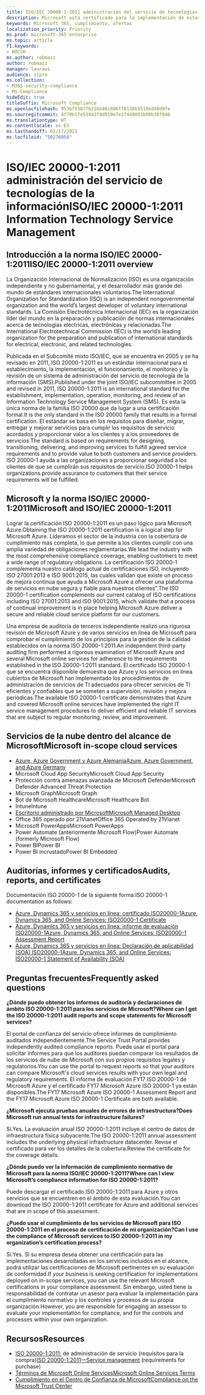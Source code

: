 ```yaml
---
title: ISO/IEC 20000-1:2011 administración del servicio de tecnologías de la información
description: Microsoft está certificado para la implementación de estos estándares de administración de servicios.
keywords: Microsoft 365, cumplimiento, ofertas
localization_priority: Priority
ms.prod: microsoft-365-enterprise
ms.topic: article
f1.keywords:
- NOCSH
ms.author: robmazz
author: robmazz
manager: laurawi
audience: itpro
ms.collection:
- M365-security-compliance
- MS-Compliance
hideEdit: true
titleSuffix: Microsoft Compliance
ms.openlocfilehash: 953bf5587f621bb46c086ff8138b5519edd8d9fe
ms.sourcegitcommit: 4f70b1fe53943f9d919e7e1f449093b90b30f046
ms.translationtype: HT
ms.contentlocale: es-ES
ms.lasthandoff: 02/17/2021
ms.locfileid: "50276058"
---
```

# <a name="isoiec-20000-12011-information-technology-service-management"></a><span data-ttu-id="501a3-104">ISO/IEC 20000-1:2011 administración del servicio de tecnologías de la información</span><span class="sxs-lookup"><span data-stu-id="501a3-104">ISO/IEC 20000-1:2011 Information Technology Service Management</span></span>

## <a name="isoiec-20000-12011-overview"></a><span data-ttu-id="501a3-105">Introducción a la norma ISO/IEC 20000-1:2011</span><span class="sxs-lookup"><span data-stu-id="501a3-105">ISO/IEC 20000-1:2011 overview</span></span>

<span data-ttu-id="501a3-106">La Organización Internacional de Normalización (ISO) es una organización independiente y no gubernamental, y el desarrollador más grande del mundo de estándares internacionales voluntarios.</span><span class="sxs-lookup"><span data-stu-id="501a3-106">The International Organization for Standardization (ISO) is an independent nongovernmental organization and the world’s largest developer of voluntary international standards.</span></span> <span data-ttu-id="501a3-107">La Comisión Electrotécnica Internacional (IEC) es la organización líder del mundo en la preparación y publicación de normas internacionales acerca de tecnologías eléctricas, electrónicas y relacionadas.</span><span class="sxs-lookup"><span data-stu-id="501a3-107">The International Electrotechnical Commission (IEC) is the world’s leading organization for the preparation and publication of international standards for electrical, electronic, and related technologies.</span></span>  
  
<span data-ttu-id="501a3-108">Publicada en el Subcomité mixto ISO/IEC, que se encuentra en 2005 y se ha revisado en 2011, ISO 20000-1:2011 es un estándar internacional para el establecimiento, la implementación, el funcionamiento, el monitoreo y la revisión de un sistema de administración del servicio de tecnología de la información (SMS).</span><span class="sxs-lookup"><span data-stu-id="501a3-108">Published under the joint ISO/IEC subcommittee in 2005 and revised in 2011, ISO 20000-1:2011 is an international standard for the establishment, implementation, operation, monitoring, and review of an Information Technology Service Management System (SMS).</span></span> <span data-ttu-id="501a3-109">Es esta la única norma de la familia ISO 20000 que da lugar a una certificación formal.</span><span class="sxs-lookup"><span data-stu-id="501a3-109">It is the only standard in the ISO 20000 family that results in a formal certification.</span></span> <span data-ttu-id="501a3-110">El estándar se basa en los requisitos para diseñar, migrar, entregar y mejorar servicios para cumplir los requisitos de servicio acordados y proporcionar valor a los clientes y a los proveedores de servicios.</span><span class="sxs-lookup"><span data-stu-id="501a3-110">The standard is based on requirements for designing, transitioning, delivering, and improving services to fulfill agreed service requirements and to provide value to both customers and service providers.</span></span> <span data-ttu-id="501a3-111">ISO 20000-1 ayuda a las organizaciones a proporcionar seguridad a los clientes de que se cumplirán sus requisitos de servicio.</span><span class="sxs-lookup"><span data-stu-id="501a3-111">ISO 20000-1 helps organizations provide assurance to customers that their service requirements will be fulfilled.</span></span>

## <a name="microsoft-and-isoiec-20000-12011"></a><span data-ttu-id="501a3-112">Microsoft y la norma ISO/IEC 20000-1:2011</span><span class="sxs-lookup"><span data-stu-id="501a3-112">Microsoft and ISO/IEC 20000-1:2011</span></span>

<span data-ttu-id="501a3-113">Lograr la certificación ISO 20000-1:2011 es un paso lógico para Microsoft Azure.</span><span class="sxs-lookup"><span data-stu-id="501a3-113">Obtaining the ISO 20000-1:2011 certification is a logical step for Microsoft Azure.</span></span> <span data-ttu-id="501a3-114">Lideramos el sector de la industria con la cobertura de cumplimiento más completa, lo que permite a los clientes cumplir con una amplia variedad de obligaciones reglamentarias.</span><span class="sxs-lookup"><span data-stu-id="501a3-114">We lead the industry with the most comprehensive compliance coverage, enabling customers to meet a wide range of regulatory obligations.</span></span> <span data-ttu-id="501a3-115">La certificación ISO 20000-1 complementa nuestro catálogo actual de certificaciones ISO, incluyendo ISO 27001:2013 e ISO 9001:2015, las cuales validan que existe un proceso de mejora continua que ayuda a Microsoft Azure a ofrecer una plataforma de servicios en nube segura y fiable para nuestros clientes".</span><span class="sxs-lookup"><span data-stu-id="501a3-115">The ISO 20000-1 certification complements our current catalog of ISO certifications including ISO 27001:2013 and ISO 9001:2015, which validate that a process of continual improvement is in place helping Microsoft Azure deliver a secure and reliable cloud service platform for our customers.</span></span>  
  
<span data-ttu-id="501a3-116">Una empresa de auditoría de terceros independiente realizó una rigurosa revisión de Microsoft Azure y de varios servicios en línea de Microsoft para comprobar el cumplimiento de los principios para la gestión de la calidad establecidos en la norma ISO 20000-1:2011.</span><span class="sxs-lookup"><span data-stu-id="501a3-116">An independent third-party auditing firm performed a rigorous examination of Microsoft Azure and several Microsoft online services for adherence to the requirements established in the ISO 20000-1:2011 standard.</span></span> <span data-ttu-id="501a3-117">El certificado ISO 20000-1 que se encuentra disponible demuestra que Azure y los servicios en línea cubiertos de Microsoft han implementado los procedimientos de administración de servicios de TI adecuados para ofrecer servicios de TI eficientes y confiables que se someten a supervisión, revisión y mejora periódicas.</span><span class="sxs-lookup"><span data-stu-id="501a3-117">The available ISO 20000-1 certificate demonstrates that Azure and covered Microsoft online services have implemented the right IT service management procedures to deliver efficient and reliable IT services that are subject to regular monitoring, review, and improvement.</span></span>

## <a name="microsoft-in-scope-cloud-services"></a><span data-ttu-id="501a3-118">Servicios de la nube dentro del alcance de Microsoft</span><span class="sxs-lookup"><span data-stu-id="501a3-118">Microsoft in-scope cloud services</span></span>

- [<span data-ttu-id="501a3-119">Azure, Azure Government y Azure Alemania</span><span class="sxs-lookup"><span data-stu-id="501a3-119">Azure, Azure Government, and Azure Germany</span></span>](https://aka.ms/AzureCompliance)
- <span data-ttu-id="501a3-120">Microsoft Cloud App Security</span><span class="sxs-lookup"><span data-stu-id="501a3-120">Microsoft Cloud App Security</span></span>
- <span data-ttu-id="501a3-121">Protección contra amenazas avanzada de Microsoft Defender</span><span class="sxs-lookup"><span data-stu-id="501a3-121">Microsoft Defender Advanced Threat Protection</span></span>
- <span data-ttu-id="501a3-122">Microsoft Graph</span><span class="sxs-lookup"><span data-stu-id="501a3-122">Microsoft Graph</span></span>
- <span data-ttu-id="501a3-123">Bot de Microsoft Healthcare</span><span class="sxs-lookup"><span data-stu-id="501a3-123">Microsoft Healthcare Bot</span></span>
- <span data-ttu-id="501a3-124">Intune</span><span class="sxs-lookup"><span data-stu-id="501a3-124">Intune</span></span>
- [<span data-ttu-id="501a3-125">Escritorio administrado por Microsoft</span><span class="sxs-lookup"><span data-stu-id="501a3-125">Microsoft Managed Desktop</span></span>](/microsoft-365/managed-desktop/intro/compliance)
- <span data-ttu-id="501a3-126">Office 365 operado por 21Vianet</span><span class="sxs-lookup"><span data-stu-id="501a3-126">Office 365 Operated by 21Vianet</span></span>
- <span data-ttu-id="501a3-127">Microsoft PowerApps</span><span class="sxs-lookup"><span data-stu-id="501a3-127">Microsoft PowerApps</span></span>
- <span data-ttu-id="501a3-128">Power Automate (anteriormente Microsoft Flow)</span><span class="sxs-lookup"><span data-stu-id="501a3-128">Power Automate (formerly Microsoft Flow)</span></span>
- <span data-ttu-id="501a3-129">Power BI</span><span class="sxs-lookup"><span data-stu-id="501a3-129">Power BI</span></span>
- <span data-ttu-id="501a3-130">Power BI incrustado</span><span class="sxs-lookup"><span data-stu-id="501a3-130">Power BI Embedded</span></span>

## <a name="audits-reports-and-certificates"></a><span data-ttu-id="501a3-131">Auditorías, informes y certificados</span><span class="sxs-lookup"><span data-stu-id="501a3-131">Audits, reports, and certificates</span></span>

<span data-ttu-id="501a3-132">Documentación ISO 20000-1 de la siguiente forma:</span><span class="sxs-lookup"><span data-stu-id="501a3-132">ISO 20000-1 documentation as follows:</span></span>

- [<span data-ttu-id="501a3-133">Azure, Dynamics 365 y servicios en línea: certificado ISO20000-1</span><span class="sxs-lookup"><span data-stu-id="501a3-133">Azure, Dynamics 365, and Online Services: ISO20000-1 Certificate</span></span>](https://aka.ms/azureiso200001cert)
- [<span data-ttu-id="501a3-134">Azure, Dynamics 365 y servicios en línea: informe de evaluación ISO20000-1</span><span class="sxs-lookup"><span data-stu-id="501a3-134">Azure, Dynamics 365, and Online Services: ISO20000-1 Assessment Report</span></span>](https://aka.ms/azureiso200001report)
- [<span data-ttu-id="501a3-135">Azure, Dynamics 365 y servicios en línea: Declaración de aplicabilidad (SOA) ISO20000-1</span><span class="sxs-lookup"><span data-stu-id="501a3-135">Azure, Dynamics 365, and Online Services: ISO20000-1 Statement of Availability (SOA)</span></span>](https://aka.ms/azureiso200001soa)

## <a name="frequently-asked-questions"></a><span data-ttu-id="501a3-136">Preguntas frecuentes</span><span class="sxs-lookup"><span data-stu-id="501a3-136">Frequently asked questions</span></span>

<span data-ttu-id="501a3-137">**¿Dónde puedo obtener los informes de auditoría y declaraciones de ámbito ISO 20000-1:2011 para los servicios de Microsoft?**</span><span class="sxs-lookup"><span data-stu-id="501a3-137">**Where can I get the ISO 20000-1:2011 audit reports and scope statements for Microsoft services?**</span></span>

<span data-ttu-id="501a3-138">El portal de confianza del servicio ofrece informes de cumplimiento auditados independientemente.</span><span class="sxs-lookup"><span data-stu-id="501a3-138">The Service Trust Portal provides independently audited compliance reports.</span></span> <span data-ttu-id="501a3-139">Puede usar el portal para solicitar informes para que los auditores puedan comparar los resultados de los servicios de nube de Microsoft con sus propios requisitos legales y regulatorios.</span><span class="sxs-lookup"><span data-stu-id="501a3-139">You can use the portal to request reports so that your auditors can compare Microsoft's cloud services results with your own legal and regulatory requirements.</span></span> <span data-ttu-id="501a3-140">El informe de evaluación FY17 ISO 20000-1 de Microsoft Azure y el certificado FY17 Microsoft Azure ISO 20000-1 ya están disponibles.</span><span class="sxs-lookup"><span data-stu-id="501a3-140">The FY17 Microsoft Azure ISO 20000-1 Assessment Report and the FY17 Microsoft Azure ISO 20000-1 Certificate are both available.</span></span>

<span data-ttu-id="501a3-141">**¿Microsoft ejecuta pruebas anuales de errores de infraestructura?**</span><span class="sxs-lookup"><span data-stu-id="501a3-141">**Does Microsoft run annual tests for infrastructure failures?**</span></span>

<span data-ttu-id="501a3-142">Sí.</span><span class="sxs-lookup"><span data-stu-id="501a3-142">Yes.</span></span> <span data-ttu-id="501a3-143">La evaluación anual ISO 20000-1:2011 incluye el centro de datos de infraestructura física subyacente.</span><span class="sxs-lookup"><span data-stu-id="501a3-143">The ISO 20000-1:2011 annual assessment includes the underlying physical infrastructure datacenter.</span></span> <span data-ttu-id="501a3-144">Revise el certificado para ver los detalles de la cobertura.</span><span class="sxs-lookup"><span data-stu-id="501a3-144">Review the certificate for the coverage details.</span></span>

<span data-ttu-id="501a3-145">**¿Dónde puedo ver la información de cumplimiento normativo de Microsoft para la norma ISO/IEC 20000-1:2011?**</span><span class="sxs-lookup"><span data-stu-id="501a3-145">**Where can I view Microsoft’s compliance information for ISO 20000-1:2011?**</span></span>

<span data-ttu-id="501a3-146">Puede descargar el certificado ISO 20000-1:2011 para Azure y otros servicios que se encuentren en el ámbito de esta evaluación.</span><span class="sxs-lookup"><span data-stu-id="501a3-146">You can download the ISO 20000-1:2011 certificate for Azure and additional services that are in scope of this assessment.</span></span>

<span data-ttu-id="501a3-147">**¿Puedo usar el cumplimiento de los servicios de Microsoft para ISO 20000-1:2011 en el proceso de certificación de mi organización?**</span><span class="sxs-lookup"><span data-stu-id="501a3-147">**Can I use the compliance of Microsoft services to ISO 20000-1:2011 in my organization’s certification process?**</span></span>

<span data-ttu-id="501a3-148">Sí.</span><span class="sxs-lookup"><span data-stu-id="501a3-148">Yes.</span></span> <span data-ttu-id="501a3-149">Si su empresa desea obtener una certificación para las implementaciones desarrolladas en los servicios incluidos en el alcance, podrá utilizar las certificaciones de Microsoft pertinentes en su evaluación de conformidad.</span><span class="sxs-lookup"><span data-stu-id="501a3-149">If your business is seeking certification for implementations deployed on in-scope services, you can use the relevant Microsoft certifications in your compliance assessment.</span></span> <span data-ttu-id="501a3-150">Sin embargo, usted tiene la responsabilidad de contratar un asesor para evaluar la implementación para el cumplimiento normativo y los controles y procesos de su propia organización.</span><span class="sxs-lookup"><span data-stu-id="501a3-150">However, you are responsible for engaging an assessor to evaluate your implementation for compliance, and for the controls and processes within your own organization.</span></span>

## <a name="resources"></a><span data-ttu-id="501a3-151">Recursos</span><span class="sxs-lookup"><span data-stu-id="501a3-151">Resources</span></span>

- <span data-ttu-id="501a3-152">[ISO 20000-1:2011:](https://www.iso.org/standard/51986.html) de administración de servicio (requisitos para la compra)</span><span class="sxs-lookup"><span data-stu-id="501a3-152">[ISO 20000-1:2011—Service management](https://www.iso.org/standard/51986.html) (requirements for purchase)</span></span>
- [<span data-ttu-id="501a3-153">Términos de Microsoft Online Services</span><span class="sxs-lookup"><span data-stu-id="501a3-153">Microsoft Online Services Terms</span></span>](https://aka.ms/Online-Services-Terms)
- [<span data-ttu-id="501a3-154">Cumplimiento en el Centro de Confianza de Microsoft</span><span class="sxs-lookup"><span data-stu-id="501a3-154">Compliance on the Microsoft Trust Center</span></span>](https://www.microsoft.com/trust-center/compliance/compliance-overview)
